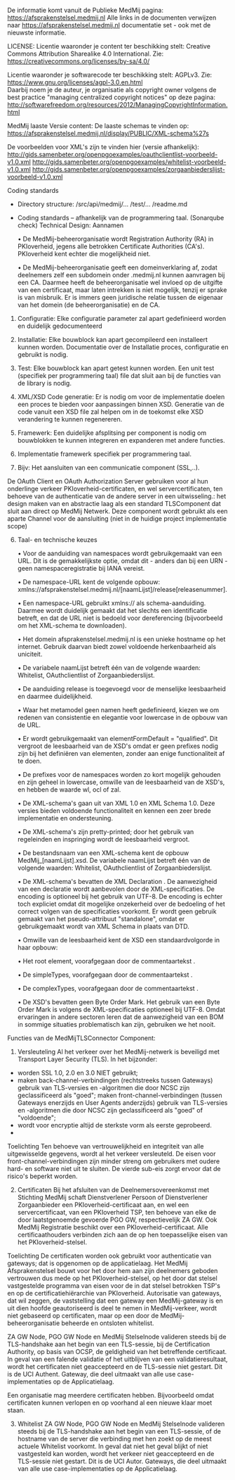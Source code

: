 De informatie komt vanuit de Publieke MedMij pagina: https://afsprakenstelsel.medmij.nl 
Alle links in de documenten verwijzen naar https://afsprakenstelsel.medmij.nl documentatie set - ook met de nieuwste informatie.  

LICENSE:
Licentie waaronder je content ter beschikking stelt: Creative Commons Attribution Sharealike 4.0 International. Zie: https://creativecommons.org/licenses/by-sa/4.0/


Licentie waaronder je softwarecode ter beschikking stelt: AGPLv3. Zie: https://www.gnu.org/licenses/agpl-3.0.en.html   
Daarbij noem je de auteur, je organisatie als copyright owner volgens de best practice "managing centralized copyright notices" op deze pagina: http://softwarefreedom.org/resources/2012/ManagingCopyrightInformation.html

MedMij laaste Versie content:
De laaste schemas te vinden op: https://afsprakenstelsel.medmij.nl/display/PUBLIC/XML-schema%27s

De voorbeelden voor XML's zijn te vinden hier (versie afhankelijk):
http://gids.samenbeter.org/openpgoexamples/oauthclientlist-voorbeeld-v1.0.xml
http://gids.samenbeter.org/openpgoexamples/whitelist-voorbeeld-v1.0.xml
http://gids.samenbeter.org/openpgoexamples/zorgaanbiederslijst-voorbeeld-v1.0.xml

Coding standards

 - Directory structure:
	/src/api/medmij/…
	       /test/…
  	/readme.md

- Coding standards – afhankelijk van de programmering taal. (Sonarqube check)
Technical Design: Aannamen 

    •	De MedMij-beheerorganisatie wordt Registration Authority (RA) in PKIoverheid, jegens alle betrokken Certificate Authorities (CA's). PKIoverheid kent echter die mogelijkheid niet.
    
    •	De MedMij-beheerorganisatie geeft een domeinverklaring af, zodat deelnemers zelf een subdomein onder .medmij.nl kunnen aanvragen bij een CA. Daarmee heeft de beheerorganisatie wel invloed op de uitgifte van een certificaat, maar laten intrekken is niet mogelijk, tenzij er sprake is van misbruik. Er is immers geen juridische relatie tussen de eigenaar van het domein (de beheerorganisatie) en de CA.
  
1.	Configuratie: 
Elke configuratie parameter zal apart gedefinieerd worden en duidelijk gedocumenteerd 

2.	Installatie: 
Elke bouwblock kan apart gecompileerd een installeert kunnen worden. Documentatie over de Installatie proces, configuratie en gebruikt is nodig. 

3.	Test: 
Elke bouwblock kan apart getest kunnen worden. Een unit test (specifiek per programmering taal) file dat sluit aan bij de functies van de library is nodig. 

4.	XML/XSD Code generatie:
Er is nodig om voor de implementatie doelen een proces te bieden voor aanpassingen binnen XSD. Generatie van de code vanuit een XSD file zal helpen om in de toekomst elke XSD verandering te kunnen regenereren.  

5.	Framewerk:
Een duidelijke afsplitsing per component is nodig om bouwblokken te kunnen integreren en expanderen met andere functies. 
1. Implementatie framewerk  specifiek per programmering taal.
2. Bijv: Het aansluiten van een communicatie component (SSL,..).

De OAuth Client en OAuth Authorization Server gebruiken voor al hun onderlinge verkeer PKIoverheid-certificaten, en wel servercertificaten, ten behoeve van de authenticatie van de andere server in een uitwisseling.: het design maken van en abstractie laag als een standard TLSComponent dat sluit aan direct op MedMij Netwerk. Deze component wordt  gebruikt als een aparte Channel voor de aansluiting (niet in de huidige project implementatie scope)


6.	Taal- en technische keuzes

    •	Voor de aanduiding van namespaces wordt gebruikgemaakt van een URL. Dit is de gemakkelijkste optie, omdat dit - anders dan bij een URN - geen namespaceregistratie bij IANA vereist.
    
    •	De namespace-URL kent de volgende opbouw: xmlns://afsprakenstelsel.medmij.nl/[naamLijst]/release[releasenummer].
    
    •	Een namespace-URL gebruikt xmlns:// als schema-aanduiding. Daarmee wordt duidelijk gemaakt dat het slechts een identificatie betreft, en dat de URL niet is bedoeld voor dereferencing (bijvoorbeeld om het XML-schema te downloaden).
    
    •	Het domein afsprakenstelsel.medmij.nl is een unieke hostname op het internet. Gebruik daarvan biedt zowel voldoende herkenbaarheid als uniciteit.
    
    •	De variabele naamLijst betreft één van de volgende waarden: Whitelist, OAuthclientlist of Zorgaanbiederslijst.
    
    •	De aanduiding release is toegevoegd voor de menselijke leesbaarheid en daarmee duidelijkheid.
    
    •	Waar het metamodel geen namen heeft gedefinieerd, kiezen we om redenen van consistentie en elegantie voor lowercase in de opbouw van de URL.
    
    •	Er wordt gebruikgemaakt van elementFormDefault = "qualified". Dit vergroot de leesbaarheid van de XSD's omdat er geen prefixes nodig zijn bij het definiëren van elementen, zonder aan enige functionaliteit af te doen.
    
    •	De prefixes voor de namespaces worden zo kort mogelijk gehouden en zijn geheel in lowercase, omwille van de leesbaarheid van de XSD's, en hebben de waarde wl, ocl of zal.
    
    •	De XML-schema's gaan uit van XML 1.0 en XML Schema 1.0. Deze versies bieden voldoende functionaliteit en kennen een zeer brede implementatie en ondersteuning.
    
    •	De XML-schema's zijn pretty-printed; door het gebruik van regeleinden en inspringing wordt de leesbaarheid vergroot.
    
    •	De bestandsnaam van een XML-schema kent de opbouw MedMij_[naamLijst].xsd. De variabele naamLijst betreft één van de volgende waarden: Whitelist, OAuthclientlist of Zorgaanbiederslijst.
    
    •	De XML-schema's bevatten de XML Declaration <?xml version="1.0" encoding="UTF-8"?>. De aanwezigheid van een declaratie wordt aanbevolen door de XML-specificaties. De encoding is optioneel bij het gebruik van UTF-8. De encoding is echter toch expliciet omdat dit mogelijke onzekerheid over de bedoeling of het correct volgen van de specificaties voorkomt. Er wordt geen gebruik gemaakt van het pseudo-attribuut "standalone", omdat er gebruikgemaakt wordt van XML Schema in plaats van DTD.
    
    •	Omwille van de leesbaarheid kent de XSD een standaardvolgorde in haar opbouw:
    
    •	Het root element, voorafgegaan door de commentaartekst <!--Root element-->.
    
    •	De simpleTypes, voorafgegaan door de commentaartekst <!--SimpleTypes-->.
    
    •	De complexTypes, voorafgegaan door de commentaartekst <!--ComplexTypes-->.
    
    •	De XSD's bevatten geen Byte Order Mark. Het gebruik van een Byte Order Mark is volgens de XML-specificaties optioneel bij UTF-8. Omdat ervaringen in andere sectoren leren dat de aanwezigheid van een BOM in sommige situaties problematisch kan zijn, gebruiken we het nooit.

 

Functies van de MedMijTLSConnector Component:

1. Versleuteling
Al het verkeer over het MedMij-netwerk is beveiligd met Transport Layer Security (TLS). In het bijzonder:
- worden SSL 1.0, 2.0 en 3.0 NIET gebruikt;
- maken back-channel-verbindingen (rechtstreeks tussen Gateways) gebruik van TLS-versies en -algoritmen die door NCSC zijn geclassificeerd als "goed";
maken front-channel-verbindingen (tussen Gateways enerzijds en User Agents anderzijds) gebruik van TLS-versies en -algoritmen die door NCSC zijn geclassificeerd als "goed" of "voldoende";
-	wordt voor encryptie altijd de sterkste vorm als eerste geprobeerd. 
-	
Toelichting
Ten behoeve van vertrouwelijkheid en integriteit van alle uitgewisselde gegevens, wordt al het verkeer versleuteld. De eisen voor front-channel-verbindingen zijn minder streng om gebruikers met oudere hard- en software niet uit te sluiten. De vierde sub-eis zorgt ervoor dat de risico's beperkt worden.


2. Certificaten
Bij het afsluiten van de Deelnemersovereenkomst met Stichting MedMij schaft Dienstverlener Persoon of Dienstverlener Zorgaanbieder een PKIoverheid-certificaat aan, en wel een servercertificaat, van een PKIoverheid TSP, ten behoeve van elke de door laatstgenoemde gevoerde PGO GW, respectievelijk ZA GW. Ook MedMij Registratie beschikt over een PKIoverheid-certificaat. Alle certificaathouders verbinden zich aan de op hen toepasselijke eisen van het PKIoverheid-stelsel.

Toelichting
De certificaten worden ook gebruikt voor authenticatie van gateways; dat is opgenomen op de applicatielaag. Het MedMij Afsprakenstelsel bouwt voor het door hem aan zijn deelnemers geboden vertrouwen dus mede op het PKIoverheid-stelsel, op het door dat stelsel vastgestelde programma van eisen voor de in dat stelsel betrokken TSP's en op de certificatiehiërarchie van PKIoverheid.
Autorisatie van gateways, dat wil zeggen, de vaststelling dat een gateway een MedMij-gateway is en uit dien hoofde geautoriseerd is deel te nemen in MedMij-verkeer, wordt niet gebaseerd op certificaten, maar op een door de MedMij-beheerorganisatie beheerde en ontsloten whitelist.

ZA GW Node, PGO GW Node en MedMij Stelselnode valideren steeds bij de TLS-handshake aan het begin van een TLS-sessie, bij de Certification Authority, op basis van OCSP, de geldigheid van het betreffende certificaat. In geval van een falende validatie of het uitblijven van een validatieresultaat, wordt het certificaten niet geaccepteerd en de TLS-sessie niet gestart. Dit is de UCI Authent. Gateway, die deel uitmaakt van alle use case-implementaties op de Applicatielaag.

Een organisatie mag meerdere certificaten hebben. Bijvoorbeeld omdat certificaten kunnen verlopen en op voorhand al een nieuwe klaar moet staan.

3. Whitelist
ZA GW Node, PGO GW Node en MedMij Stelselnode valideren steeds bij de TLS-handshake aan het begin van een TLS-sessie, of de hostname van de server die verbinding met hen zoekt op de meest actuele Whitelist voorkomt. In geval dat niet het geval blijkt of niet vastgesteld kan worden, wordt het verkeer niet geaccepteerd en de TLS-sessie niet gestart. Dit is de UCI Autor. Gateways, die deel uitmaakt van alle use case-implementaties op de Applicatielaag.

